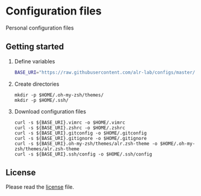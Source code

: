 # Configuration files

Personal configuration files

## Getting started

1. Define variables

    ```bash
    BASE_URI="https://raw.githubusercontent.com/alr-lab/configs/master/"
    ```

1. Create directories

    ```
    mkdir -p $HOME/.oh-my-zsh/themes/
    mkdir -p $HOME/.ssh/
    ```

1. Download configuration files

    ```
    curl -s ${BASE_URI}.vimrc -o $HOME/.vimrc
    curl -s ${BASE_URI}.zshrc -o $HOME/.zshrc
    curl -s ${BASE_URI}.gitconfig -o $HOME/.gitconfig
    curl -s ${BASE_URI}.gitignore -o $HOME/.gitignore
    curl -s ${BASE_URI}.oh-my-zsh/themes/alr.zsh-theme -o $HOME/.oh-my-zsh/themes/alr.zsh-theme
    curl -s ${BASE_URI}.ssh/config -o $HOME/.ssh/config
    ```

## License

Please read the [license][license] file.

[license]: /LICENSE
